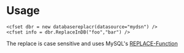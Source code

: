 # Usage

	<cfset dbr = new databasereplacr(datasource="mydsn") />
	<cfset info = dbr.ReplaceInDB("foo","bar") />

The replace is case sensitive and uses MySQL's [REPLACE-Function][1]

[1]: http://dev.mysql.com/doc/refman/5.0/en/string-functions.html#function_replace
